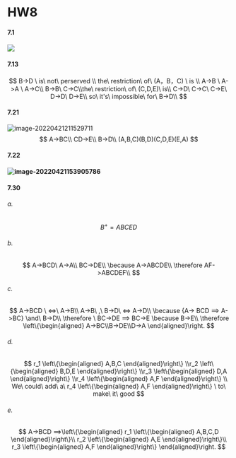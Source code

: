 # HW8

#### 7.1

#### ![](C:\Users\MSI-NB\AppData\Roaming\Typora\typora-user-images\image-20220421153921798.png)

#### 7.13

$$
B->D \ is\ not\ perserved \\
the\ restriction\ of\ (A，B，C) \ is \\
A->B \ A->A \ A->C\\
B->B\ C->C\\the\ restriction\ of\ (C,D,E)\ is\\
C->D\ C->C\ C->E\ D->D\ D->E\\
so\ it's\ impossible\ for\ B->D\\
$$

#### 7.21

![image-20220421211529711](C:\Users\MSI-NB\AppData\Roaming\Typora\typora-user-images\image-20220421211529711.png)
$$
A->BC\\
CD->E\\
B->D\\
(A,B,C)(B,D)(C,D,E)(E,A)
$$


#### 7.22

#### ![image-20220421153905786](C:\Users\MSI-NB\AppData\Roaming\Typora\typora-user-images\image-20220421153905786.png)

#### 7.30

###### a.

$$
B^+ = ABCED
$$



###### b.

$$
A->BCD\ A->A\\
BC->DE\\ \because A->ABCDE\\
\therefore AF->ABCDEF\\
$$



###### c.

$$
A->BCD \ <=>\ A->B\\
A->B\ ,\ B->D\ <=> A->D\\
\because {A-> BCD ==> A->BC}  \and\ B->D\\
\therefore \ BC->DE ==> BC->E
\because B->E\\
\therefore \left\{\begin{aligned} A->BC\\B->DE\\D->A \end{aligned}\right.
$$



###### d.

$$
r_1 
\left\{\begin{aligned} A,B,C \end{aligned}\right\}
\\r_2 
\left\{\begin{aligned} B,D,E \end{aligned}\right\}
\\r_3
\left\{\begin{aligned} D,A \end{aligned}\right\}
\\r_4 
\left\{\begin{aligned} A,F \end{aligned}\right\}
\\
We\ could\ add\ a\ r_4 
\left\{\begin{aligned} A,F \end{aligned}\right\}
\ to\ make\ it\ good
$$

###### e.

$$
A->BCD ==>\left\{\begin{aligned} r_1 
\left\{\begin{aligned} A,B,C,D \end{aligned}\right\}\\
r_2 
\left\{\begin{aligned} A,E \end{aligned}\right\}\\
r_3 
\left\{\begin{aligned} A,F \end{aligned}\right\}
\end{aligned}\right.
$$

